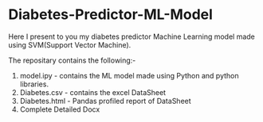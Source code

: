 # Diabetes-Predictor-ML-Model
Here I present to you my diabetes predictor Machine Learning model made using SVM(Support Vector Machine).

The repositary contains the following:-
1) model.ipy - contains the ML model made using Python and python libraries.
2) Diabetes.csv - contains the excel DataSheet
3) Diabetes.html - Pandas profiled report of DataSheet
4) Complete Detailed Docx 
